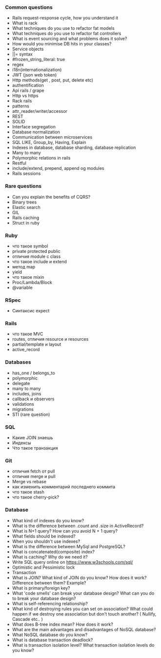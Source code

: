 ### Common questions

- Rails request-response cycle, how you understand it
- What is rack
- What techniques do you use to refactor fat models
- What techniques do you use to refactor fat controllers
- What is event sourcing and what problems does it solve?
- How would you minimise DB hits in your classes?
- Service objects
- ||= syntax
- #frozen_string_literal: true
- regex
- i18n(internationalization)
- JWT (json web token)
- Http methods(get , post, put, delete etc)
- authentification
- Api rails / grape
- Http vs https
- Rack rails
- patterns
- attr_reader/writer/accessor
- REST
- SOLID
- Interface segregation
- Database normalization
- Communication between microservices
- SQL LIKE, Group_by, Having, Explain
- Indexes in database, database sharding, database replication
- Many to many
- Polymorphic relations in rails
- Restful
- include/extend, prepend, append og modules
- Rails sessions

### Rare questions

- Can you explain the benefits of CQRS?
- Binary trees
- Elastic search
- GIL
- Rails caching
- Struct in ruby


### Ruby

- что такое symbol
- private protected public
- отличия module с class
- что такое include и extend
- метод map
- yield
- что такое mixin
- Proc/Lambda/Block
- @variable

### RSpec

- Синтаксис expect

### Rails

- что такое MVC
- routes, отличия resource и resources
- partial/template и layout
- active_record

### Databases

- has_one / belongs_to
- polymorphic
- delegate
- many to many
- includes, joins
- callback и observers
- validations
- migrations
- STI (rare question)

### SQL

- Какие JOIN знаешь
- Индексы
- Что такое транзакция

### Git

- отличия fetch от pull
- отличия merge и pull
- Merge vs rebase
- как изменить комментарий последнего коммита
- что такое stash
- что такое cherry-pick?

### Database

- What kind of indexes do you know?
- What is the difference between .count and .size in ActiveRecord?
- What is N+1 query? How can you avoid N + 1 query?
- What fields should be indexed?
- When you shouldn't use indexes?
- What is the difference between MySql and PostgreSQL?
- What is concatenated(composite) index?
- What is caching? Why do we need it?
- Write SQL query online on https://www.w3schools.com/sql/
- Optimistic and Pessimistic lock
- Transaction
- What is JOIN? What kind of JOIN do you know? How does it work? Difference between them? Example?
- What is primary/foreign key?
- What 'code smells' can break your database design? What can you do to break your database design?
- What is self-referencing relationship?
- What kind of destroying rules you can set on association? What could happen if we destroy one association but don't touch another? ( Nullify, Cascade etc.. )
- What does B-tree index mean? How does it work?
- What are the main advantages and disadvantages of NoSQL database?
- What NoSQL database do you know?
- What is database transaction deadlock?
- What is transaction isolation level? What transaction isolation levels do you know?

